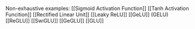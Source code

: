 
 Non-exhaustive examples:
 [[Sigmoid Activation Function]]
[[Tanh Activation Funcition]]
[[Rectified Linear Unit]]
[[Leaky ReLU]]
[[GeLU]] (GELU)
[[ReGLU]]
[[SwiGLU]]
[[GeGLU]]
[[GLU]]